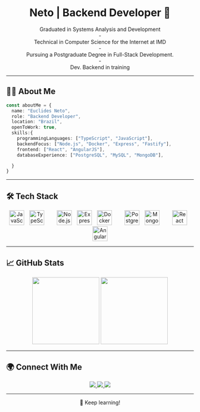 <h1 align="center">Neto | Backend Developer 🚀</h1>

<p align="center">
     Graduated in Systems Analysis and Development<br>-<br>
        Technical in Computer Science for the Internet at IMD<br>-<br>
       Pursuing a Postgraduate Degree in Full-Stack Development. <br>-<br>
      Dev. Backend in training
</p>

---

## 🧑‍💻 About Me

```ts
const aboutMe = {
  name: "Euclides Neto",
  role: "Backend Developer",
  location: "Brazil",
  openToWork: true,
  skills:{
    programmingLanguages: ["TypeScript", "JavaScript"],
    backendFocus: ["Node.js", "Docker", "Express", "Fastify"],
    frontend: ["React", "AngularJS"],
    databaseExperience: ["PostgreSQL", "MySQL", "MongoDB"],

  }
}
```

---

## 🛠️ Tech Stack

<div align="center">

  <!-- Languages -->
  <img src="https://cdn.jsdelivr.net/gh/devicons/devicon/icons/javascript/javascript-original.svg" height="40" alt="JavaScript" style="margin-right: 10px;" />
  <img src="https://cdn.jsdelivr.net/gh/devicons/devicon/icons/typescript/typescript-original.svg" height="40" alt="TypeScript" style="margin-right: 30px;" />
  
  <!-- Backend -->
  <img src="https://cdn.jsdelivr.net/gh/devicons/devicon/icons/nodejs/nodejs-original.svg" height="40" alt="Node.js" style="margin-right: 10px;" />
  <img src="https://cdn.jsdelivr.net/gh/devicons/devicon/icons/express/express-original.svg" height="40" alt="Express" style="margin-right: 10px;" />
  <img src="https://cdn.jsdelivr.net/gh/devicons/devicon/icons/docker/docker-original.svg" height="40" alt="Docker" style="margin-right: 30px;" />

  <!-- Databases -->
  <img src="https://cdn.jsdelivr.net/gh/devicons/devicon/icons/postgresql/postgresql-original.svg" height="40" alt="PostgreSQL" style="margin-right: 10px;" />
  <img src="https://cdn.jsdelivr.net/gh/devicons/devicon/icons/mongodb/mongodb-original.svg" height="40" alt="MongoDB" style="margin-right: 30px;" />

  <!-- Frontend -->
  <img src="https://cdn.jsdelivr.net/gh/devicons/devicon/icons/react/react-original.svg" height="40" alt="React" style="margin-right: 10px;" />
  <img src="https://cdn.jsdelivr.net/gh/devicons/devicon/icons/angularjs/angularjs-original.svg" height="40" alt="AngularJS" />

</div>



---

## 📈 GitHub Stats

<div align="center">
  <img src="https://github-readme-stats.vercel.app/api?username=EuNetu&show_icons=true&hide_border=true&theme=github_dark" height="180" />
  <img src="https://github-readme-stats.vercel.app/api/top-langs/?username=EuNetu&layout=compact&hide_border=true&theme=github_dark" height="180" />
</div>

---

## 🌍 Connect With Me

<p align="center">
  <a href="https://linkedin.com/in/euclides-neto-b467ab19b/">
    <img src="https://img.shields.io/badge/LinkedIn-%230077B5.svg?style=for-the-badge&logo=linkedin&logoColor=white" />
  </a>
  <a href="https://instagram.com/_eu.neto">
    <img src="https://img.shields.io/badge/Instagram-%23E4405F.svg?style=for-the-badge&logo=instagram&logoColor=white" />
  </a>
  <a href="https://discord.com/users/𝓝𝓮𝓽𝓸#2527">
    <img src="https://img.shields.io/badge/Discord-%237289DA.svg?style=for-the-badge&logo=discord&logoColor=white" />
  </a>
</p>

<!-- 
---

## 📄 Resume
<p align="center">
  <a href="./curriculo-euclides-neto.pdf" download>
    <img src="https://img.shields.io/badge/Download Resume-%2300C896.svg?style=for-the-badge&logo=adobeacrobatreader&logoColor=white" />
  </a>
</p>
-->
---

<p align="center">
  💬 Keep learning!
</p>
